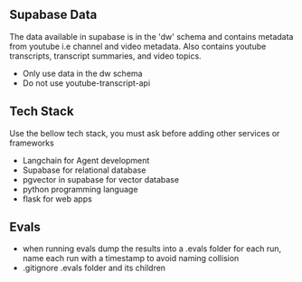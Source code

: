 ## Supabase Data
The data available in supabase is in the 'dw' schema and contains metadata from youtube i.e channel and video metadata. Also contains youtube transcripts, transcript summaries, and video topics. 
- Only use data in the dw schema
- Do not use youtube-transcript-api

## Tech Stack
Use the bellow tech stack, you must ask before adding other services or frameworks
- Langchain for Agent development
- Supabase for relational database
- pgvector in supabase for vector database
- python programming language
- flask for web apps

## Evals
- when running evals dump the results into a .evals folder for each run, name each run with a timestamp to avoid naming collision
- .gitignore .evals folder and its children

